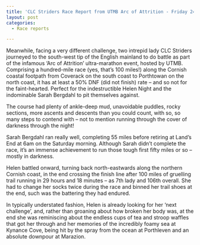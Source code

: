 ```yaml
---
title: 'CLC Striders Race Report from UTMB Arc of Attrition - Friday 24 to Sunday 26 January 2025'
layout: post
categories:
  - Race reports

---
```


Meanwhile, facing a very different challenge, two intrepid lady CLC Striders journeyed to the south-west tip of the English mainland to do battle as part of the infamous ‘Arc of Attrition’ ultra-marathon event, hosted by UTMB. Comprising a hundred-mile race (yes, that’s 100 miles!) along the Cornish coastal footpath from Coverack on the south coast to Porthtowan on the north coast, it has at least a 50% DNF (did not finish) rate – and so not for the faint-hearted. Perfect for the indestructible Helen Night and the indominable Sarah Bergdahl to pit themselves against.

The course had plenty of ankle-deep mud, unavoidable puddles, rocky sections, more ascents and descents than you could count, with so, so many steps to contend with – not to mention running through the cover of darkness through the night! 

Sarah Bergdahl ran really well, completing 55 miles before retiring at Land’s End at 6am on the Saturday morning. Although Sarah didn’t complete the race, it’s an immense achievement to run those tough first fifty miles or so – mostly in darkness.

Helen battled onward, turning back north-eastwards along the northern Cornish coast, in the end crossing the finish line after 100 miles of gruelling trail running in 29 hours and 18 minutes – as 7th lady and 106th overall. She had to change her socks twice during the race and binned her trail shoes at the end, such was the battering they had endured.

In typically understated fashion, Helen is already looking for her ‘next challenge’, and, rather than groaning about how broken her body was, at the end she was reminiscing about the endless cups of tea and stroop waffles that got her through and her memories of the incredibly foamy sea at Kynance Cove, being hit by the spray from the ocean at Porthleven and an absolute downpour at Marazion. 
